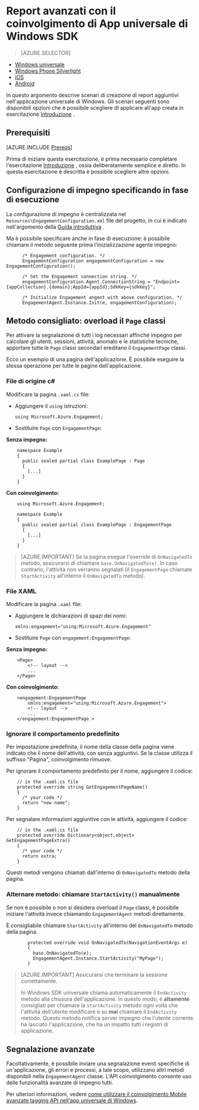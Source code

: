 <properties
    pageTitle="Report avanzati con coinvolgimento MobileApps universale di Windows"
    description="Come integrare App universale di Windows Azure impegno per dispositivi mobili"                  
    services="mobile-engagement"
    documentationCenter="mobile"
    authors="piyushjo"
    manager="erikre"
    editor="" />

<tags
    ms.service="mobile-engagement"
    ms.workload="mobile"
    ms.tgt_pltfrm="mobile-windows-store"
    ms.devlang="dotnet"
    ms.topic="article"
    ms.date="08/12/2016"
    ms.author="piyushjo;ricksal" />

# <a name="advanced-reporting-with-the-windows-universal-apps-engagement-sdk"></a>Report avanzati con il coinvolgimento di App universale di Windows SDK

> [AZURE.SELECTOR]
- [Windows universale](mobile-engagement-windows-store-advanced-reporting.md)
- [Windows Phone Silverlight](mobile-engagement-windows-phone-integrate-engagement.md)
- [iOS](mobile-engagement-ios-integrate-engagement.md)
- [Android](mobile-engagement-android-advanced-reporting.md)

In questo argomento descrive scenari di creazione di report aggiuntivi nell'applicazione universale di Windows. Gli scenari seguenti sono disponibili opzioni che è possibile scegliere di applicare all'app creata in esercitazione [Introduzione](mobile-engagement-windows-store-dotnet-get-started.md) .

## <a name="prerequisites"></a>Prerequisiti

[AZURE.INCLUDE [Prereqs](../../includes/mobile-engagement-windows-store-prereqs.md)]

Prima di iniziare questa esercitazione, è prima necessario completare l'esercitazione [Introduzione](mobile-engagement-windows-store-dotnet-get-started.md) , ossia deliberatamente semplice e diretto. In questa esercitazione è descritta è possibile scegliere altre opzioni.

## <a name="specifying-engagement-configuration-at-runtime"></a>Configurazione di impegno specificando in fase di esecuzione

La configurazione di impegno è centralizzata nel `Resources\EngagementConfiguration.xml` file del progetto, in cui è indicato nell'argomento della [Guida introduttiva](mobile-engagement-windows-store-dotnet-get-started.md) .

Ma è possibile specificare anche in fase di esecuzione: è possibile chiamare il metodo seguente prima l'inizializzazione agente impegno:

          /* Engagement configuration. */
          EngagementConfiguration engagementConfiguration = new EngagementConfiguration();

          /* Set the Engagement connection string. */
          engagementConfiguration.Agent.ConnectionString = "Endpoint={appCollection}.{domain};AppId={appId};SdkKey={sdkKey}";

          /* Initialize Engagement angent with above configuration. */
          EngagementAgent.Instance.Init(e, engagementConfiguration);



## <a name="recommended-method-overload-your-page-classes"></a>Metodo consigliato: overload il `Page` classi

Per attivare la segnalazione di tutti i log necessari affinché impegno per calcolare gli utenti, sessioni, attività, anomalo e le statistiche tecniche, apportare tutte le `Page` classi secondari ereditano il `EngagementPage` classi.

Ecco un esempio di una pagina dell'applicazione. È possibile eseguire la stessa operazione per tutte le pagine dell'applicazione.

### <a name="c-source-file"></a>File di origine c#

Modificare la pagina `.xaml.cs` file:

-   Aggiungere il `using` istruzioni:

        using Microsoft.Azure.Engagement;

-   Sostituire `Page` con `EngagementPage`:

**Senza impegno:**

        namespace Example
        {
          public sealed partial class ExamplePage : Page
          {
            [...]
          }
        }

**Con coinvolgimento:**

        using Microsoft.Azure.Engagement;

        namespace Example
        {
          public sealed partial class ExamplePage : EngagementPage
          {
            [...]
          }
        }

> [AZURE.IMPORTANT] Se la pagina esegue l'override di `OnNavigatedTo` metodo, assicurarsi di chiamare `base.OnNavigatedTo(e)`. In caso contrario, l'attività non verranno segnalati (il `EngagementPage` chiamate `StartActivity` all'interno il `OnNavigatedTo` metodo).

### <a name="xaml-file"></a>File XAML

Modificare la pagina `.xaml` file:

-   Aggiungere le dichiarazioni di spazi dei nomi:

        xmlns:engagement="using:Microsoft.Azure.Engagement"

-   Sostituire `Page` con `engagement:EngagementPage`:

**Senza impegno:**

        <Page>
            <!-- layout -->
            ...
        </Page>

**Con coinvolgimento:**

        <engagement:EngagementPage
            xmlns:engagement="using:Microsoft.Azure.Engagement">
            <!-- layout -->
            ...
        </engagement:EngagementPage >

### <a name="override-the-default-behaviour"></a>Ignorare il comportamento predefinito

Per impostazione predefinita, il nome della classe della pagina viene indicato che il nome dell'attività, con senza aggiuntivi. Se la classe utilizza il suffisso "Pagina", coinvolgimento rimuove.

Per ignorare il comportamento predefinito per il nome, aggiungere il codice:

        // in the .xaml.cs file
        protected override string GetEngagementPageName()
        {
          /* your code */
          return "new name";
        }

Per segnalare informazioni aggiuntive con le attività, aggiungere il codice:

        // in the .xaml.cs file
        protected override Dictionary<object,object> GetEngagementPageExtra()
        {
          /* your code */
          return extra;
        }

Questi metodi vengono chiamati dall'interno di `OnNavigatedTo` metodo della pagina.

### <a name="alternate-method-call-startactivity-manually"></a>Alternare metodo: chiamare `StartActivity()` manualmente

Se non è possibile o non si desidera overload il `Page` classi, è possibile iniziare l'attività invece chiamando `EngagementAgent` metodi direttamente.

È consigliabile chiamare `StartActivity` all'interno del `OnNavigatedTo` metodo della pagina.

            protected override void OnNavigatedTo(NavigationEventArgs e)
            {
              base.OnNavigatedTo(e);
              EngagementAgent.Instance.StartActivity("MyPage");
            }

> [AZURE.IMPORTANT]  Assicurarsi che terminare la sessione correttamente.
>
> In Windows SDK universale chiama automaticamente il `EndActivity` metodo alla chiusura dell'applicazione. In questo modo, è **altamente** consigliati per chiamare la `StartActivity` metodo ogni volta che l'attività dell'utente modificare e su **mai** chiamare il `EndActivity` metodo. Questo metodo notifica server impegno che l'utente corrente ha lasciato l'applicazione, che ha un impatto tutti i registri di applicazione.

## <a name="advanced-reporting"></a>Segnalazione avanzate

Facoltativamente, è possibile inviare una segnalazione eventi specifiche di un'applicazione, gli errori e processi, a tale scopo, utilizzano altri metodi disponibili nella `EngagementAgent` classe. L'API coinvolgimento consente uso delle funzionalità avanzate di impegno tutti.

Per ulteriori informazioni, vedere [come utilizzare il coinvolgimento Mobile avanzate tagging API nell'app universale di Windows](mobile-engagement-windows-store-use-engagement-api.md).
